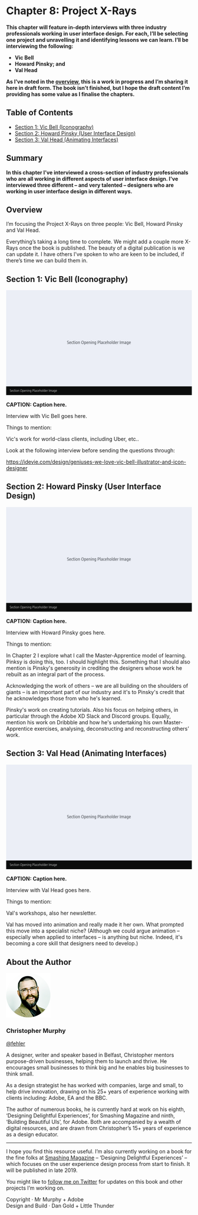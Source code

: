 Chapter 8: Project X-Rays
=========================

<!-- 589 Words -->

**This chapter will feature in-depth interviews with three industry professionals working in user interface design. For each, I’ll be selecting one project and unravelling it and identifying lessons we can learn. I’ll be interviewing the following:**

+ **Vic Bell**
+ **Howard Pinsky; and**
+ **Val Head**

**As I’ve noted in the [overview](https://github.com/buildingbeautifuluis/bbuis/blob/master/00-Overview.md), this is a work in progress and I’m sharing it here in draft form. The book isn’t finished, but I hope the draft content I’m providing has some value as I finalise the chapters.**



Table of Contents
-----------------

+ [Section 1: Vic Bell (Iconography)](#)
+ [Section 2: Howard Pinsky (User Interface Design)](#)
+ [Section 3: Val Head (Animating Interfaces)](#)



Summary
-------

**In this chapter I’ve interviewed a cross-section of industry professionals who are all working in different aspects of user interface design. I've interviewed three different – and very talented – designers who are working in user interface design in different ways.**

<!-- Reuse some of the content I've written above, particularly the idea of unravelling a particular project. -->



Overview
--------

I’m focusing the Project X-Rays on three people: Vic Bell, Howard Pinsky and Val Head.

Everything’s taking a long time to complete. We might add a couple more X-Rays once the book is published. The beauty of a digital publication is we can update it. I have others I’ve spoken to who are keen to be included, if there’s time we can build them in.



Section 1: Vic Bell (Iconography)
---------------------------------

![Placeholder Image](images/section-opening-placeholder-image.png)

**CAPTION: Caption here.**


Interview with Vic Bell goes here.

Things to mention:

Vic's work for world-class clients, including Uber, etc..

Look at the following interview before sending the questions through:

https://idevie.com/design/geniuses-we-love-vic-bell-illustrator-and-icon-designer



Section 2: Howard Pinsky (User Interface Design)
------------------------------------------------

![Placeholder Image](images/section-opening-placeholder-image.png)

**CAPTION: Caption here.**


Interview with Howard Pinsky goes here.

Things to mention:

In Chapter 2 I explore what I call the Master-Apprentice model of learning. Pinksy is doing this, too. I should highlight this. Something that I should also mention is Pinsky's generosity in crediting the designers whose work he rebuilt as an integral part of the process.

Acknowledging the work of others – we are all building on the shoulders of giants – is an important part of our industry and it's to Pinsky's credit that he acknowledges those from who he's learned.

Pinsky's work on creating tutorials. Also his focus on helping others, in particular through the Adobe XD Slack and Discord groups. Equally, mention his work on Dribbble and how he's undertaking his own Master-Apprentice exercises, analysing, deconstructing and reconstructing others’ work.



Section 3: Val Head (Animating Interfaces)
------------------------------------------

![Placeholder Image](images/section-opening-placeholder-image.png)

**CAPTION: Caption here.**


Interview with Val Head goes here.

Things to mention:

Val's workshops, also her newsletter.

Val has moved into animation and really made it her own. What prompted this move into a specialist niche? (Although we could argue animation – especially when applied to interfaces – is anything but niche. Indeed, it's becoming a core skill that designers need to develop.)



About the Author
----------------

![Christopher Murphy](images/overview/mr-murphy.png)

### Christopher Murphy

[@fehler](https://www.twitter.com/fehler)

A designer, writer and speaker based in Belfast, Christopher mentors purpose-driven businesses, helping them to launch and thrive. He encourages small businesses to think big and he enables big businesses to think small.

As a design strategist he has worked with companies, large and small, to help drive innovation, drawing on his 25+ years of experience working with clients including: Adobe, EA and the BBC.

The author of numerous books, he is currently hard at work on his eighth, ‘Designing Delightful Experiences’, for Smashing Magazine and ninth, ‘Building Beautiful UIs’, for Adobe. Both are accompanied by a wealth of digital resources, and are drawn from Christopher’s 15+ years of experience as a design educator.



---



I hope you find this resource useful. I’m also currently working on a book for the fine folks at [Smashing Magazine](https://www.smashingmagazine.com) – ‘Designing Delightful Experiences’ – which focuses on the user experience design process from start to finish. It will be published in late 2019.

You might like to [follow me on Twitter](https://www.twitter.com/fehler) for updates on this book and other projects I’m working on.

Copyright · Mr Murphy + Adobe  
Design and Build · Dan Gold + Little Thunder



<!--

Bonus Content

I think the bonus content for this chapter will be Master-Apprentice exercises where I get permission from each of the people we interview to explore an example of their work.

I’ll then analyse, deconstruct and reconstruct it using XD. I’ve run this past the interviewees and it shouldn’t be a problem.

-->